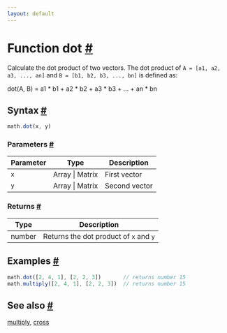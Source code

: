 ```yaml
---
layout: default
---
```


<!-- Note: This file is automatically generated from source code comments. Changes made in this file will be overridden. -->

<h1 id="function-dot">Function dot <a href="#function-dot" title="Permalink">#</a></h1>

Calculate the dot product of two vectors. The dot product of
`A = [a1, a2, a3, ..., an]` and `B = [b1, b2, b3, ..., bn]` is defined as:

   dot(A, B) = a1 * b1 + a2 * b2 + a3 * b3 + ... + an * bn


<h2 id="syntax">Syntax <a href="#syntax" title="Permalink">#</a></h2>

```js
math.dot(x, y)
```

<h3 id="parameters">Parameters <a href="#parameters" title="Permalink">#</a></h3>

Parameter | Type | Description
--------- | ---- | -----------
`x` | Array &#124; Matrix | First vector
`y` | Array &#124; Matrix | Second vector

<h3 id="returns">Returns <a href="#returns" title="Permalink">#</a></h3>

Type | Description
---- | -----------
number | Returns the dot product of `x` and `y`


<h2 id="examples">Examples <a href="#examples" title="Permalink">#</a></h2>

```js
math.dot([2, 4, 1], [2, 2, 3])       // returns number 15
math.multiply([2, 4, 1], [2, 2, 3])  // returns number 15
```


<h2 id="see-also">See also <a href="#see-also" title="Permalink">#</a></h2>

[multiply](multiply.html),
[cross](cross.html)
